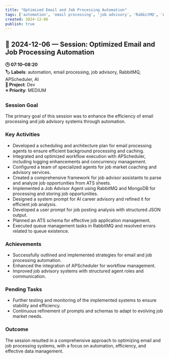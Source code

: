 ```yaml
---
title: "Optimized Email and Job Processing Automation"
tags: ['automation', 'email processing', 'job advisory', 'RabbitMQ', 'APScheduler', 'AI']
created: 2024-12-06
publish: true
---
```


## 📅 2024-12-06 — Session: Optimized Email and Job Processing Automation

**🕒 07:10–08:20**  
**🏷️ Labels**: automation, email processing, job advisory, RabbitMQ, APScheduler, AI  
**📂 Project**: Dev  
**⭐ Priority**: MEDIUM  


### Session Goal
The primary goal of this session was to enhance the efficiency of email processing and job advisory systems through automation.

### Key Activities
- Developed a scheduling and architecture plan for email processing agents to ensure efficient background processing and caching.
- Integrated and optimized workflow execution with APScheduler, including logging enhancements and concurrency management.
- Configured a team of specialized agents for job market coaching and advisory services.
- Created a comprehensive framework for job advisor assistants to parse and analyze job opportunities from ATS sheets.
- Implemented a Job Advisor Agent using RabbitMQ and MongoDB for processing and storing job opportunities.
- Designed a system prompt for AI career advisory and refined it for efficient job analysis.
- Developed a user prompt for job posting analysis with structured JSON output.
- Planned an ATS schema for effective job application management.
- Executed queue management tasks in RabbitMQ and resolved errors related to queue existence.

### Achievements
- Successfully outlined and implemented strategies for email and job processing automation.
- Enhanced the integration of APScheduler for workflow management.
- Improved job advisory systems with structured agent roles and communication.

### Pending Tasks
- Further testing and monitoring of the implemented systems to ensure stability and efficiency.
- Continuous refinement of prompts and schemas to adapt to evolving job market needs.

### Outcome
The session resulted in a comprehensive approach to optimizing email and job processing systems, with a focus on automation, efficiency, and effective data management.
